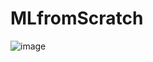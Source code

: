 # MLfromScratch

![image](https://github.com/user-attachments/assets/6b1d5a7e-0b1a-408c-b06e-8d08b3a1114e)
